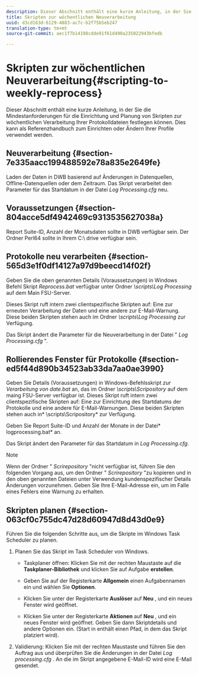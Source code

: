 ```yaml
---
description: Dieser Abschnitt enthält eine kurze Anleitung, in der Sie die Mindestanforderungen für die Einrichtung und Planung von Skripten zur wöchentlichen Verarbeitung Ihrer Protokolldateien festlegen können. Dies kann als Referenzhandbuch zum Einrichten oder Ändern Ihrer Profile verwendet werden.
title: Skripten zur wöchentlichen Neuverarbeitung
uuid: d3cd163d-6129-4883-ac7c-b2f75b5eb247
translation-type: tm+mt
source-git-commit: aec1f7b14198cdde91f61d490a235022943bfedb

---
```



# Skripten zur wöchentlichen Neuverarbeitung{#scripting-to-weekly-reprocess}

Dieser Abschnitt enthält eine kurze Anleitung, in der Sie die Mindestanforderungen für die Einrichtung und Planung von Skripten zur wöchentlichen Verarbeitung Ihrer Protokolldateien festlegen können. Dies kann als Referenzhandbuch zum Einrichten oder Ändern Ihrer Profile verwendet werden.

## Neuverarbeitung {#section-7e335aacc199488592e78a835e2649fe}

Laden der Daten in DWB basierend auf Änderungen in Datenquellen, Offline-Datenquellen oder dem Zeitraum. Das Skript verarbeitet den Parameter für das Startdatum in der Datei *Log Processing.cfg* neu.

## Voraussetzungen {#section-804acce5df4942469c9313535627038a}

Report Suite-ID, Anzahl der Monatsdaten sollte in DWB verfügbar sein. Der Ordner Perl64 sollte in Ihrem C:\ drive verfügbar sein.

## Protokolle neu verarbeiten {#section-565d3e1f0df14127a97d9beecd14f02f}

Geben Sie die oben genannten Details (Voraussetzungen) in Windows Befehl Skript *Reprocess.bat* verfügbar unter Ordner *\scripts\Log Processing* auf dem Main FSU-Server.

Dieses Skript ruft intern zwei clientspezifische Skripten auf: Eine zur erneuten Verarbeitung der Daten und eine andere zur E-Mail-Warnung. Diese beiden Skripten stehen auch im Ordner *\scripts\Log Processing* zur Verfügung.

Das Skript ändert die Parameter für die Neuverarbeitung in der Datei &quot; *Log Processing.cfg* &quot;.

## Rollierendes Fenster für Protokolle {#section-ed5f44d890b34523ab33da7aa0ae3990}

Geben Sie Details (Voraussetzungen) in Windows-Befehlsskript *zur Verarbeitung von date.bat* an, das im Ordner *\scripts\Scripository* auf dem maing FSU-Server verfügbar ist. Dieses Skript ruft intern zwei clientspezifische Skripten auf: Eine zur Einrichtung des Startdatums der Protokolle und eine andere für E-Mail-Warnungen. Diese beiden Skripten stehen auch in* \scripts\Scripository* zur Verfügung.

Geben Sie Report Suite-ID und Anzahl der Monate in der Datei* logprocessing.bat* an.

Das Skript ändert den Parameter für das Startdatum in *Log Processing.cfg*.

>[!NOTE]
>
>Wenn der Ordner &quot; *Scrirepository* &quot;nicht verfügbar ist, führen Sie den folgenden Vorgang aus, um den Ordner &quot; *Scrirepository* &quot;zu kopieren und in den oben genannten Dateien unter Verwendung kundenspezifischer Details Änderungen vorzunehmen. Geben Sie Ihre E-Mail-Adresse ein, um im Falle eines Fehlers eine Warnung zu erhalten.

## Skripten planen {#section-063cf0c755dc47d28d60947d8d43d0e9}

Führen Sie die folgenden Schritte aus, um die Skripte im Windows Task Scheduler zu planen.

1. Planen Sie das Skript im Task Scheduler von Windows.

   * Taskplaner öffnen: Klicken Sie mit der rechten Maustaste auf die **Taskplaner-Bibliothek** und klicken Sie auf Aufgabe **erstellen**.

   * Geben Sie auf der Registerkarte **Allgemein** einen Aufgabennamen ein und wählen Sie **Optionen**.

   * Klicken Sie unter der Registerkarte **Auslöser** auf **Neu** , und ein neues Fenster wird geöffnet.

   * Klicken Sie unter der Registerkarte **Aktionen** auf **Neu** , und ein neues Fenster wird geöffnet. Geben Sie dann Skriptdetails und andere Optionen ein. (Start in enthält einen Pfad, in dem das Skript platziert wird).

1. Validierung: Klicken Sie mit der rechten Maustaste und führen Sie den Auftrag aus und überprüfen Sie die Änderungen in der Datei *Log processing.cfg* . An die im Skript angegebene E-Mail-ID wird eine E-Mail gesendet.

